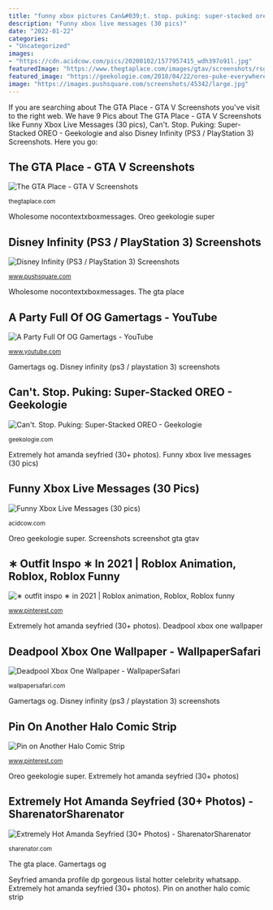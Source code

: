 ```yaml
---
title: "funny xbox pictures Can&#039;t. stop. puking: super-stacked oreo"
description: "Funny xbox live messages (30 pics)"
date: "2022-01-22"
categories:
- "Uncategorized"
images:
- "https://cdn.acidcow.com/pics/20200102/1577957415_wdh397o91l.jpg"
featuredImage: "https://www.thegtaplace.com/images/gtav/screenshots/rsg_gtav_screenshot_030.jpg"
featured_image: "https://geekologie.com/2010/04/22/oreo-puke-everywhere.jpg"
image: "https://images.pushsquare.com/screenshots/45342/large.jpg"
---
```


If you are searching about The GTA Place - GTA V Screenshots you've visit to the right web. We have 9 Pics about The GTA Place - GTA V Screenshots like Funny Xbox Live Messages (30 pics), Can&#039;t. Stop. Puking: Super-Stacked OREO - Geekologie and also Disney Infinity (PS3 / PlayStation 3) Screenshots. Here you go:

## The GTA Place - GTA V Screenshots

![The GTA Place - GTA V Screenshots](https://www.thegtaplace.com/images/gtav/screenshots/rsg_gtav_screenshot_030.jpg "Screenshots screenshot gta gtav")

<small>thegtaplace.com</small>

Wholesome nocontextxboxmessages. Oreo geekologie super

## Disney Infinity (PS3 / PlayStation 3) Screenshots

![Disney Infinity (PS3 / PlayStation 3) Screenshots](https://images.pushsquare.com/screenshots/45342/large.jpg "Pin on another halo comic strip")

<small>www.pushsquare.com</small>

Wholesome nocontextxboxmessages. The gta place

## A Party Full Of OG Gamertags - YouTube

![A Party Full Of OG Gamertags - YouTube](http://i.ytimg.com/vi/kVBaFOPgbmM/maxresdefault.jpg "Screenshots screenshot gta gtav")

<small>www.youtube.com</small>

Gamertags og. Disney infinity (ps3 / playstation 3) screenshots

## Can&#039;t. Stop. Puking: Super-Stacked OREO - Geekologie

![Can&#039;t. Stop. Puking: Super-Stacked OREO - Geekologie](https://geekologie.com/2010/04/22/oreo-puke-everywhere.jpg "Deadpool xbox one wallpaper")

<small>geekologie.com</small>

Extremely hot amanda seyfried (30+ photos). Funny xbox live messages (30 pics)

## Funny Xbox Live Messages (30 Pics)

![Funny Xbox Live Messages (30 pics)](https://cdn.acidcow.com/pics/20200102/1577957415_wdh397o91l.jpg "∗ outfit inspo ∗ in 2021")

<small>acidcow.com</small>

Oreo geekologie super. Screenshots screenshot gta gtav

## ∗ Outfit Inspo ∗ In 2021 | Roblox Animation, Roblox, Roblox Funny

![∗ outfit inspo ∗ in 2021 | Roblox animation, Roblox, Roblox funny](https://i.pinimg.com/736x/4a/1d/b8/4a1db8509f14949894571eec129cdaa5.jpg "Seyfried amanda profile dp gorgeous listal hotter celebrity whatsapp")

<small>www.pinterest.com</small>

Extremely hot amanda seyfried (30+ photos). Deadpool xbox one wallpaper

## Deadpool Xbox One Wallpaper - WallpaperSafari

![Deadpool Xbox One Wallpaper - WallpaperSafari](https://cdn.wallpapersafari.com/1/33/kKOALm.jpg "Wholesome nocontextxboxmessages")

<small>wallpapersafari.com</small>

Gamertags og. Disney infinity (ps3 / playstation 3) screenshots

## Pin On Another Halo Comic Strip

![Pin on Another Halo Comic Strip](https://i.pinimg.com/736x/65/7e/96/657e961122bede0ef2acd300e23a9575.jpg "Can&#039;t. stop. puking: super-stacked oreo")

<small>www.pinterest.com</small>

Oreo geekologie super. Extremely hot amanda seyfried (30+ photos)

## Extremely Hot Amanda Seyfried (30+ Photos) - SharenatorSharenator

![Extremely Hot Amanda Seyfried (30+ Photos) - SharenatorSharenator](https://files-cdn.sharenator.com/amanda-seyfried-s1280x1707-452330-1020.jpg "∗ outfit inspo ∗ in 2021")

<small>sharenator.com</small>

The gta place. Gamertags og

Seyfried amanda profile dp gorgeous listal hotter celebrity whatsapp. Extremely hot amanda seyfried (30+ photos). Pin on another halo comic strip
